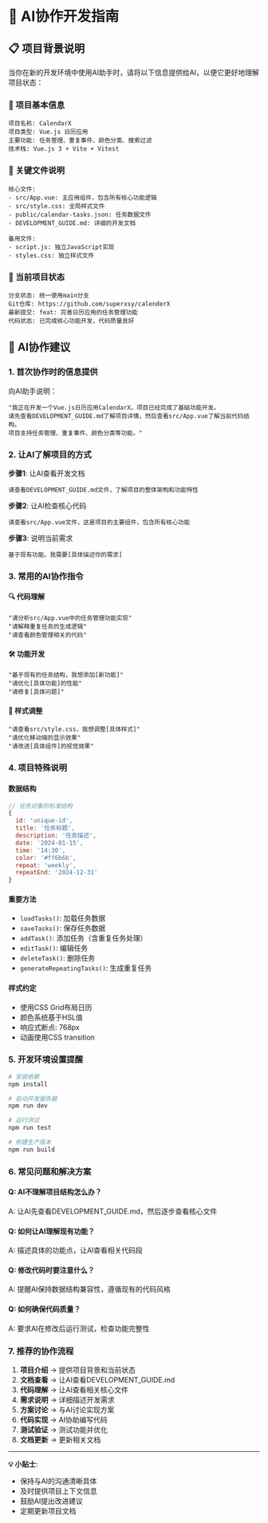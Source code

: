 # 🤖 AI协作开发指南

## 📋 项目背景说明

当你在新的开发环境中使用AI助手时，请将以下信息提供给AI，以便它更好地理解项目状态：

### 🎯 项目基本信息
```
项目名称: CalendarX
项目类型: Vue.js 日历应用
主要功能: 任务管理、重复事件、颜色分类、搜索过滤
技术栈: Vue.js 3 + Vite + Vitest
```

### 📁 关键文件说明
```
核心文件:
- src/App.vue: 主应用组件，包含所有核心功能逻辑
- src/style.css: 全局样式文件
- public/calendar-tasks.json: 任务数据文件
- DEVELOPMENT_GUIDE.md: 详细的开发文档

备用文件:
- script.js: 独立JavaScript实现
- styles.css: 独立样式文件
```

### 🔧 当前项目状态
```
分支状态: 统一使用main分支
Git仓库: https://github.com/superxsy/calenderX
最新提交: feat: 完善日历应用的任务管理功能
代码状态: 已完成核心功能开发，代码质量良好
```

## 🚀 AI协作建议

### 1. 首次协作时的信息提供

向AI助手说明：
```
"我正在开发一个Vue.js日历应用CalendarX，项目已经完成了基础功能开发。
请先查看DEVELOPMENT_GUIDE.md了解项目详情，然后查看src/App.vue了解当前代码结构。
项目支持任务管理、重复事件、颜色分类等功能。"
```

### 2. 让AI了解项目的方式

**步骤1**: 让AI查看开发文档
```
请查看DEVELOPMENT_GUIDE.md文件，了解项目的整体架构和功能特性
```

**步骤2**: 让AI检查核心代码
```
请查看src/App.vue文件，这是项目的主要组件，包含所有核心功能
```

**步骤3**: 说明当前需求
```
基于现有功能，我需要[具体描述你的需求]
```

### 3. 常用的AI协作指令

#### 🔍 代码理解
```
"请分析src/App.vue中的任务管理功能实现"
"请解释重复任务的生成逻辑"
"请查看颜色管理相关的代码"
```

#### 🛠️ 功能开发
```
"基于现有的任务结构，我想添加[新功能]"
"请优化[具体功能]的性能"
"请修复[具体问题]"
```

#### 🎨 样式调整
```
"请查看src/style.css，我想调整[具体样式]"
"请优化移动端的显示效果"
"请改进[具体组件]的视觉效果"
```

### 4. 项目特殊说明

#### 数据结构
```javascript
// 任务对象的标准结构
{
  id: 'unique-id',
  title: '任务标题',
  description: '任务描述', 
  date: '2024-01-15',
  time: '14:30',
  color: '#ff6b6b',
  repeat: 'weekly',
  repeatEnd: '2024-12-31'
}
```

#### 重要方法
- `loadTasks()`: 加载任务数据
- `saveTasks()`: 保存任务数据
- `addTask()`: 添加任务（含重复任务处理）
- `editTask()`: 编辑任务
- `deleteTask()`: 删除任务
- `generateRepeatingTasks()`: 生成重复任务

#### 样式约定
- 使用CSS Grid布局日历
- 颜色系统基于HSL值
- 响应式断点: 768px
- 动画使用CSS transition

### 5. 开发环境设置提醒

```bash
# 安装依赖
npm install

# 启动开发服务器
npm run dev

# 运行测试
npm run test

# 构建生产版本
npm run build
```

### 6. 常见问题和解决方案

#### Q: AI不理解项目结构怎么办？
A: 让AI先查看DEVELOPMENT_GUIDE.md，然后逐步查看核心文件

#### Q: 如何让AI理解现有功能？
A: 描述具体的功能点，让AI查看相关代码段

#### Q: 修改代码时要注意什么？
A: 提醒AI保持数据结构兼容性，遵循现有的代码风格

#### Q: 如何确保代码质量？
A: 要求AI在修改后运行测试，检查功能完整性

### 7. 推荐的协作流程

1. **项目介绍** → 提供项目背景和当前状态
2. **文档查看** → 让AI查看DEVELOPMENT_GUIDE.md
3. **代码理解** → 让AI查看相关核心文件
4. **需求说明** → 详细描述开发需求
5. **方案讨论** → 与AI讨论实现方案
6. **代码实现** → AI协助编写代码
7. **测试验证** → 测试功能并优化
8. **文档更新** → 更新相关文档

---

**💡 小贴士**: 
- 保持与AI的沟通清晰具体
- 及时提供项目上下文信息
- 鼓励AI提出改进建议
- 定期更新项目文档